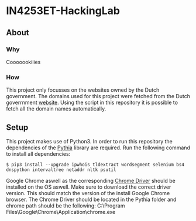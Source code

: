 # IN4253ET-HackingLab
## About
### Why
Cooooookiiies
### How
This project only focusses on the websites owned by the Dutch government. The domains used for this project were fetched from the Dutch goverrnment [website](https://www.overheid.nl/english/dutch-government-websites). Using the script in this repository it is possible to fetch all the domain names automatically.

## Setup
This project makes use of Python3. In order to run this repository the dependencies of the [Pythia](https://bitbucket.org/srdjanmatic/pythia/src/master/) library are required. Run the following command to install all dependencies:

```console
$ pip3 install --upgrade ipwhois tldextract wordsegment selenium bs4 dnspython intervaltree netaddr nltk psutil
```

Google Chrome aswell as the corresponding [Chrome Driver](https://chromedriver.chromium.org/downloads) should be installed on the OS aswell. Make sure to download the correct driver version. This should match the version of the install Google Chrome browser. The Chrome Driver should be located in the Pythia folder and chrome path should be the following: 
C:\Program Files\Google\Chrome\Application\chrome.exe